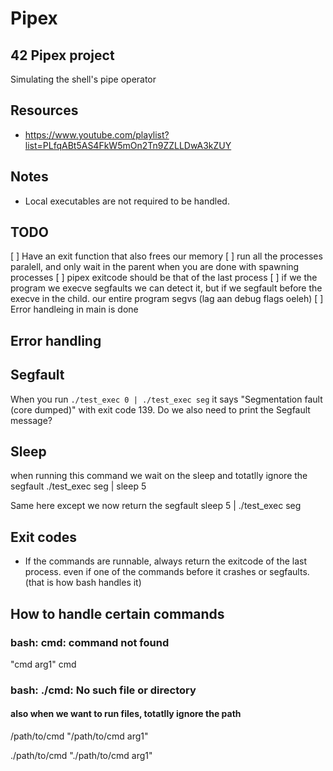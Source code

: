 # Pipex
## 42 Pipex project

Simulating the shell's pipe operator


## Resources
* https://www.youtube.com/playlist?list=PLfqABt5AS4FkW5mOn2Tn9ZZLLDwA3kZUY


## Notes
* Local executables are not required to be handled.


## TODO
[ ] Have an exit function that also frees our memory 
[ ] run all the processes paralell, and only wait in the parent when you are done with spawning processes
[ ] pipex exitcode should be that of the last process
[ ] if we the program we execve segfaults we can detect it,
but if we segfault before the execve in the child. our entire program segvs (lag aan debug flags oeleh)
[ ] Error handleing in main is done

## Error handling



## Segfault

When you run `./test_exec 0 | ./test_exec seg` it says "Segmentation fault (core dumped)" 
with exit code 139.
Do we also need to print the Segfault message?


## Sleep
when running this command we wait on the sleep and totatlly ignore the segfault 
./test_exec seg | sleep 5

Same here except we now return the segfault
sleep 5 | ./test_exec seg

## Exit codes
* If the commands are runnable, always return the exitcode of the last process.
even if one of the commands before it crashes or segfaults. (that is how bash handles it)

## How to handle certain commands

### bash: cmd: command not found
"cmd arg1"
cmd


### bash: ./cmd: No such file or directory
#### also when we want to run files, totatlly ignore the path
/path/to/cmd
"/path/to/cmd arg1"

./path/to/cmd
"./path/to/cmd arg1"

